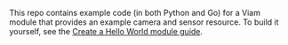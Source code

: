 This repo contains example code (in both Python and Go) for a Viam module that provides an example camera and sensor resource.
To build it yourself, see the [Create a Hello World module guide](https://docs.viam.com/operate/get-started/other-hardware/hello-world-module/).
